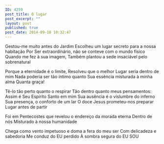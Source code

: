 ```yaml
---
ID: 4259
post_title: O lugar
post_excerpt: ""
layout: post
published: true
post_date: 2014-09-10 10:32:47
---
```

Gestou-me muito antes do Jardim
Escolheu um lugar secreto para a nossa habitação
Por Ser extraordinário, não se conteve com o mundo físico
Quando me fez à sua imagem,
Também plantou a sede insaciável pelo sobrenatural

Porque a eternidade é o limite,
Resolveu que o melhor Lugar seria dentro de mim
Nada poderia ser tão íntimo quanto Sua essência misturada à minha alma
Quanta graça!

Tê-lo tão perto quanto o respirar
Tão dentro quanto meus pensamentos:
Assim é Seu Espírito Santo em mim
Sua ausência é o vislumbre do inferno
Sua presença, o conforto de um lar
O doce Jesus prometeu-nos preparar Lugar antes de partir

Foi em Pentecostes que revelou o endereço da morada eterna
Dentro de nós
Misturado à nossa humanidade

Chega como vento impetuoso e doma a fera do meu ser
Com delicadeza e sabedoria
Me conduz do EU perdido
À sombra segura do EU SOU